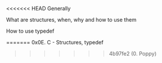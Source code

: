 <<<<<<< HEAD
Generally

What are structures, when, why and how to use them

How to use typedef

=======
0x0E. C - Structures, typedef
>>>>>>> 4b97fe2 (0. Poppy)
